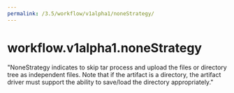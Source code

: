```yaml
---
permalink: /3.5/workflow/v1alpha1/noneStrategy/
---
```


# workflow.v1alpha1.noneStrategy

"NoneStrategy indicates to skip tar process and upload the files or directory tree as independent files. Note that if the artifact is a directory, the artifact driver must support the ability to save/load the directory appropriately."